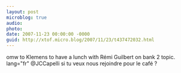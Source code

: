 ```yaml
---
layout: post
microblog: true
audio: 
photo: 
date: 2007-11-23 00:00:00 -0000
guid: http://xtof.micro.blog/2007/11/23/t437472032.html
---
```

omw to Klemens to have a lunch with Rémi Guilbert on bank 2 topic. lang="fr" @JCCapelli si tu veux nous rejoindre pour le café ?
